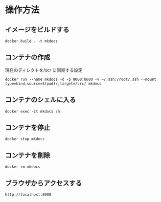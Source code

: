 # 操作方法

## イメージをビルドする

```
docker build . -t mkdocs
```

## コンテナの作成

現在のディレクトを/scr に同期する設定

```
docker run --name mkdocs -d -p 8000:8000 -v ~/.ssh:/root/.ssh --mount type=bind,source=$(pwd)/,target=/src/ mkdocs
```

## コンテナのシェルに入る

```
docker exec -it mkdocs sh
```

## コンテナを停止

```
docker stop mkdocs
```

## コンテナを削除

```
docker rm mkdocs
```

## ブラウザからアクセスする

```
http://localhost:8000
```
